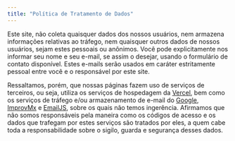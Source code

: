 ```yaml
---
title: "Política de Tratamento de Dados"
---
```


Este site, não coleta quaisquer dados dos nossos usuários, nem armazena informações relativas ao tráfego, nem quaisquer outros dados de nossos usuários, sejam estes pessoais ou anônimos. Você pode explicitamente nos informar seu nome e seu e-mail, se assim o desejar, usando o formulário de contato disponível. Estes e-mails serão usados em caráter estritamente pessoal entre você e o responsável por este site.

Ressaltamos, porém, que nossas páginas fazem uso de serviços de terceiros, ou seja, utiliza os serviços de hospedagem da [Vercel](http://vercel.com), bem como os serviços de tráfego e/ou armazenamento de e-mail do [Google](http://google.com), [ImprovMx](http://improvmx.com) e [EmailJS](http://emailjs.com), sobre os quais não temos ingerência. Afirmamos que não somos responsáveis pela maneira como os códigos de acesso e os dados que trafegam por estes serviços são tratados por eles, a quem cabe toda a responsabilidade sobre o sigilo, guarda e segurança desses dados.